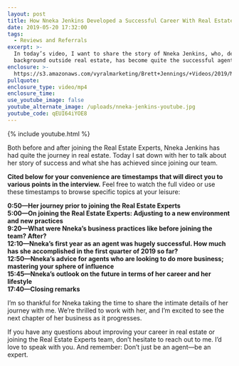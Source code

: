 ```yaml
---
layout: post
title: How Nneka Jenkins Developed a Successful Career With Real Estate Experts
date: 2019-05-20 17:32:00
tags:
  - Reviews and Referrals
excerpt: >-
  In today’s video, I want to share the story of Nneka Jenkins, who, despite her
  background outside real estate, has become quite the successful agent.
enclosure: >-
  https://s3.amazonaws.com/vyralmarketing/Brett+Jennings/+Videos/2019/May/Real+Estate+Experts-+How+Nneka+Jenkins+Developed+a+Successful+Career+With+Real+Estate+Experts.mp4
pullquote:
enclosure_type: video/mp4
enclosure_time:
use_youtube_image: false
youtube_alternate_image: /uploads/nneka-jenkins-youtube.jpg
youtube_code: qEUI64iYOE8
---
```


{% include youtube.html %}

Both before and after joining the Real Estate Experts, Nneka Jenkins has had quite the journey in real estate. Today I sat down with her to talk about her story of success and what she has achieved since joining our team.

**Cited below for your convenience are timestamps that will direct you to various points in the interview.** Feel free to watch the full video or use these timestamps to browse specific topics at your leisure:&nbsp;

**0:50—Her journey prior to joining the Real Estate Experts<br>5:00—On joining the Real Estate Experts: Adjusting to a new environment and new practices<br>9:20—What were Nneka’s business practices like before joining the team? After?<br>12:10—Nneka’s first year as an agent was hugely successful. How much has she accomplished in the first quarter of 2019 so far?<br>12:50—Nneka’s advice for agents who are looking to do more business; mastering your sphere of influence<br>15:45—Nneka’s outlook on the future in terms of her career and her lifestyle<br>17:40—Closing remarks**

I’m so thankful for Nneka taking the time to share the intimate details of her journey with me. We’re thrilled to work with her, and I’m excited to see the next chapter of her business as it progresses.

If you have any questions about improving your career in real estate or joining the Real Estate Experts team, don’t hesitate to reach out to me. I’d love to speak with you. And remember: Don’t just be an agent—be an expert.